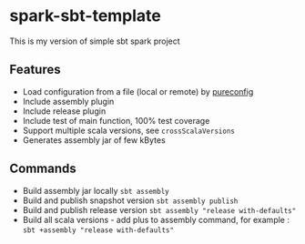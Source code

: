 # spark-sbt-template
This is my version of simple sbt spark project

## Features
* Load configuration from a file (local or remote) by [pureconfig](https://pureconfig.github.io/)
* Include assembly plugin
* Include release plugin
* Include test of main function, 100% test coverage 
* Support multiple scala versions, see `crossScalaVersions`
* Generates assembly jar of few kBytes

## Commands
* Build assembly jar locally `sbt assembly`
* Build and publish snapshot version `sbt assembly publish`
* Build and publish release version `sbt assembly "release with-defaults"`
* Build all scala versions - add plus to assembly command, for example : `sbt +assembly "release with-defaults"`
